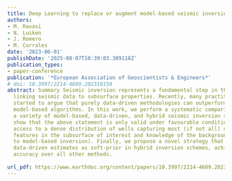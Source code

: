 ```yaml
---
title: Deep Learning to replace or augment model-based seismic inversion?
authors:
- M. Ravasi
- N. Luiken
- J. Romero
- M. Corrales
date: '2023-06-01'
publishDate: '2025-08-07T10:39:03.309118Z'
publication_types:
- paper-conference
publication: '*European Association of Geoscientists & Engineers*'
# doi: 10.3997/2214-4609.202310158
abstract: Summary Seismic inversion represents a fundamental step in the process of
  linking seismic data to subsurface properties. Recently, many practitioners have
  started to argue that purely data-driven methodologies can outperform state-of-the-art
  model-based algorithms. In this work, we perform a systematic comparison between
  a variety of model-based, data-driven, and hybrid seismic inversion schemes and
  show that the above statement is only valid under favourable conditions, namely
  access to a dense distribution of wells capturing most (if not all) of the geological
  features in the subsurface of interest and knowledge of the background model (similar
  to model-based inversion). Finally, we propose a novel strategy that incorporates
  data-driven estimates as soft-prior in hybrid inversion schemes, achieving best-in-class
  accuracy over all other methods.
  
url_pdf: https://www.earthdoc.org/content/papers/10.3997/2214-4609.202310158
---
```

